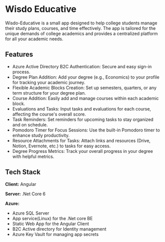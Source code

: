 
# Wisdo Educative

Wisdo-Educative is a small app designed to help college students manage their study plans, courses, and time effectively. The app is tailored for the unique demands of college academics and provides a centralized platform for all your academic needs.


## Features

- Azure Active Directory B2C Authentication: Secure and easy sign-in process.
- Degree Plan Addition: Add your degree (e.g., Economics) to your profile for tracking your academic journey.
- Flexible Academic Blocks Creation: Set up semesters, quarters, or any term structure for your degree plan.
- Course Addition: Easily add and manage courses within each academic block.
- Evaluations and Tasks: Input tasks and evaluations for each course, affecting the course's overall score.
- Task Reminders: Set reminders for upcoming tasks to stay organized and on schedule.
- Pomodoro Timer for Focus Sessions: Use the built-in Pomodoro timer to enhance study productivity.
- Resource Attachments for Tasks: Attach links and resources (Drive, Notion, Evernote, etc.) to tasks for easy access.
- Degree Progress Metrics: Track your overall progress in your degree with helpful metrics.


## Tech Stack

**Client:** Angular

**Server:** .Net Core 6

**Azure:**
- Azure SQL Server
- App service(Linux) for the .Net core BE
- Static Web App for the Angular Client
- B2C Active directory for Identity management
- Azure Key Vault for managing app secrets
